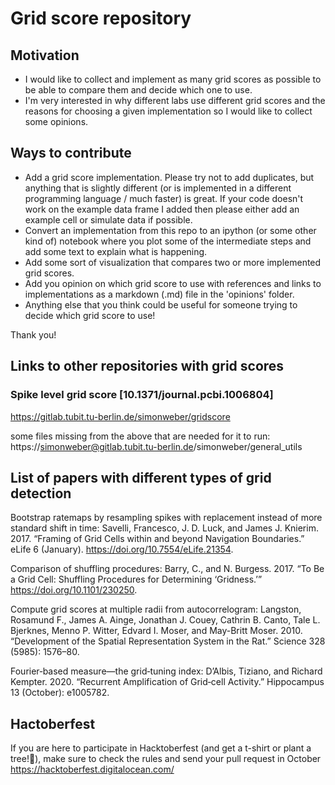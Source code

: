 # Grid score repository

## Motivation

- I would like to collect and implement as many grid scores as possible to be able to compare them and decide which one to use.
- I'm very interested in why different labs use different grid scores and the reasons for choosing a given implementation so I would like to collect some opinions.

## Ways to contribute

- Add a grid score implementation. Please try not to add duplicates, but anything that is slightly different (or is implemented in a different programming language / much faster) is great. If your code doesn't work on the example data frame I added then please either add an example cell or simulate data if possible.
- Convert an implementation from this repo to an ipython (or some other kind of) notebook where you plot some of the intermediate steps and add some text to explain what is happening.
- Add some sort of visualization that compares two or more implemented grid scores.
- Add you opinion on which grid score to use with references and links to implementations as a markdown (.md) file in the 'opinions' folder.
- Anything else that you think could be useful for someone trying to decide which grid score to use!

Thank you!



## Links to other repositories with grid scores

### Spike level grid score [10.1371/journal.pcbi.1006804]
https://gitlab.tubit.tu-berlin.de/simonweber/gridscore

some files missing from the above that are needed for it to run:
https://simonweber@gitlab.tubit.tu-berlin.de/simonweber/general_utils

## List of papers with different types of grid detection
Bootstrap ratemaps by resampling spikes with replacement instead of more standard shift in time:
Savelli, Francesco, J. D. Luck, and James J. Knierim. 2017. “Framing of Grid Cells within and beyond Navigation Boundaries.” eLife 6 (January). https://doi.org/10.7554/eLife.21354.

Comparison of shuffling procedures:
Barry, C., and N. Burgess. 2017. “To Be a Grid Cell: Shuffling Procedures for Determining ‘Gridness.’” https://doi.org/10.1101/230250.

Compute grid scores at multiple radii from autocorrelogram:
Langston, Rosamund F., James A. Ainge, Jonathan J. Couey, Cathrin B. Canto, Tale L. Bjerknes, Menno P. Witter, Edvard I. Moser, and May-Britt Moser. 2010. “Development of the Spatial Representation System in the Rat.” Science 328 (5985): 1576–80.

Fourier‐based measure—the grid‐tuning index:
D’Albis, Tiziano, and Richard Kempter. 2020. “Recurrent Amplification of Grid‐cell Activity.” Hippocampus 13 (October): e1005782.


## Hactoberfest
If you are here to participate in Hacktoberfest (and get a t-shirt or plant a tree!:evergreen_tree:), make sure to check the rules and send your pull request in October https://hacktoberfest.digitalocean.com/



